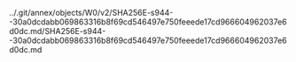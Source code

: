 ../.git/annex/objects/W0/v2/SHA256E-s944--30a0dcdabb069863316b8f69cd546497e750feeede17cd966604962037e6d0dc.md/SHA256E-s944--30a0dcdabb069863316b8f69cd546497e750feeede17cd966604962037e6d0dc.md